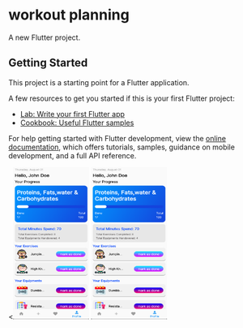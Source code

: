 # workout planning

A new Flutter project.

## Getting Started

This project is a starting point for a Flutter application.

A few resources to get you started if this is your first Flutter project:

- [Lab: Write your first Flutter app](https://docs.flutter.dev/get-started/codelab)
- [Cookbook: Useful Flutter samples](https://docs.flutter.dev/cookbook)

For help getting started with Flutter development, view the
[online documentation](https://docs.flutter.dev/), which offers tutorials,
samples, guidance on mobile development, and a full API reference.


<p>
<<img src="images/profile_page.png" alt="profile_page" width="150" height="300" />
<img src="images/profile_page.png" alt="profile_page" width="150" height="300" />
</p>